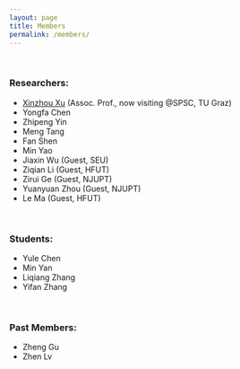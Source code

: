 ```yaml
---
layout: page
title: Members
permalink: /members/
---
```


<br>

### Researchers:

- [Xinzhou Xu](https://dblp.org/pid/173/6448.html) (Assoc. Prof., now visiting @SPSC, TU Graz)
- Yongfa Chen
- Zhipeng Yin
- Meng Tang
- Fan Shen
- Min Yao
- Jiaxin Wu (Guest, SEU)
- Ziqian Li (Guest, HFUT)
- Zirui Ge (Guest, NJUPT)
- Yuanyuan Zhou (Guest, NJUPT)
- Le Ma (Guest, HFUT)

<br>

### Students:

- Yule Chen
- Min Yan
- Liqiang Zhang
- Yifan Zhang


<br>

### Past Members:

- Zheng Gu
- Zhen Lv

<br>

